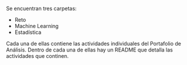 Se encuentran tres carpetas: 
- Reto
- Machine Learning 
- Estadística

Cada una de ellas contiene las actividades individuales del Portafolio de Análisis. Dentro de cada una de ellas hay un README que detalla las actividades que continen. 